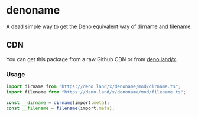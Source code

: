 # denoname
A dead simple way to get the Deno equivalent way of dirname and filename.

## CDN
You can get this package from a raw Github CDN or from [deno.land/x](https://deno.land/x/denoname@latest).

### Usage
```typescript
import dirname from "https://deno.land/x/denoname/mod/dirname.ts";
import filename from "https://deno.land/x/denoname/mod/filename.ts";

const __dirname = dirname(import.meta);
const __filename = filename(import.meta);
```